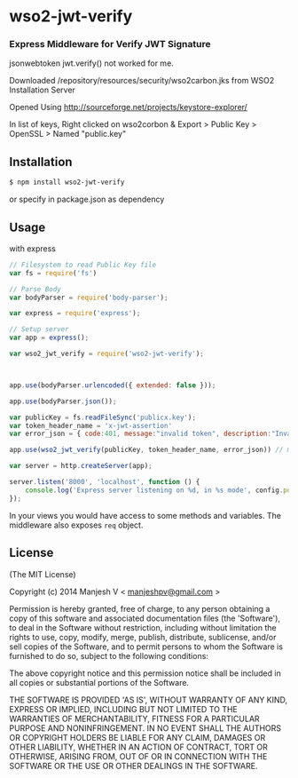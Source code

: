 # wso2-jwt-verify

### Express Middleware for Verify JWT Signature

jsonwebtoken jwt.verify() not worked for me.

Downloaded /repository/resources/security/wso2carbon.jks from WSO2 Installation Server

Opened Using http://sourceforge.net/projects/keystore-explorer/

In list of keys, Right clicked on wso2corbon & Export > Public Key > OpenSSL > Named "public.key"


## Installation

```sh
$ npm install wso2-jwt-verify
```

or specify in package.json as dependency

## Usage

with express

```js
// Filesystem to read Public Key file
var fs = require('fs')

// Parse Body
var bodyParser = require('body-parser');

var express = require('express');

// Setup server
var app = express();

var wso2_jwt_verify = require('wso2-jwt-verify');



app.use(bodyParser.urlencoded({ extended: false }));

app.use(bodyParser.json());

var publicKey = fs.readFileSync('publicx.key');
var token_header_name = 'x-jwt-assertion'
var error_json = { code:401, message:"invalid token", description:"Invalid Access or Bearer Token "}

app.use(wso2_jwt_verify(publicKey, token_header_name, error_json)) // make sure you declare this middleware after `body-parser`  middleware and before `express.router`.

var server = http.createServer(app);

server.listen('8000', 'localhost', function () {
    console.log('Express server listening on %d, in %s mode', config.port, app.get('env'));
});

```

In your views you would have access to some methods and variables. The middleware also exposes `req` object.

## License
(The MIT License)

Copyright (c) 2014 Manjesh V < [manjeshpv@gmail.com](mailto:manjeshpv@gmail.com) >

Permission is hereby granted, free of charge, to any person obtaining a copy of this software and associated documentation files (the 'Software'), to deal in the Software without restriction, including without limitation the rights to use, copy, modify, merge, publish, distribute, sublicense, and/or sell copies of the Software, and to permit persons to whom the Software is furnished to do so, subject to the following conditions:

The above copyright notice and this permission notice shall be included in all copies or substantial portions of the Software.

THE SOFTWARE IS PROVIDED 'AS IS', WITHOUT WARRANTY OF ANY KIND, EXPRESS OR IMPLIED, INCLUDING BUT NOT LIMITED TO THE WARRANTIES OF MERCHANTABILITY, FITNESS FOR A PARTICULAR PURPOSE AND NONINFRINGEMENT. IN NO EVENT SHALL THE AUTHORS OR COPYRIGHT HOLDERS BE LIABLE FOR ANY CLAIM, DAMAGES OR OTHER LIABILITY, WHETHER IN AN ACTION OF CONTRACT, TORT OR OTHERWISE, ARISING FROM, OUT OF OR IN CONNECTION WITH THE SOFTWARE OR THE USE OR OTHER DEALINGS IN THE SOFTWARE.